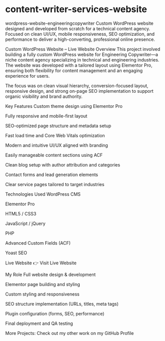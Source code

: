 # content-writer-services-website

wordpress-website-engineeringcopywriter
Custom WordPress website designed and developed from scratch for a technical content agency. Focused on clean UI/UX, mobile responsiveness, SEO optimization, and performance to deliver a high-converting, professional online presence.

Custom WordPress Website – Live Website
Overview
This project involved building a fully custom WordPress website for Engineering Copywriter—a niche content agency specializing in technical and engineering industries. The website was developed with a tailored layout using Elementor Pro, ensuring both flexibility for content management and an engaging experience for users.

The focus was on clean visual hierarchy, conversion-focused layout, responsive design, and strong on-page SEO implementation to support organic visibility and brand authority.

Key Features
Custom theme design using Elementor Pro

Fully responsive and mobile-first layout

SEO-optimized page structure and metadata setup

Fast load time and Core Web Vitals optimization

Modern and intuitive UI/UX aligned with branding

Easily manageable content sections using ACF

Clean blog setup with author attribution and categories

Contact forms and lead generation elements

Clear service pages tailored to target industries

Technologies Used
WordPress CMS

Elementor Pro

HTML5 / CSS3

JavaScript / jQuery

PHP

Advanced Custom Fields (ACF)

Yoast SEO

Live Website
👉 Visit Live Website

My Role
Full website design & development

Elementor page building and styling

Custom styling and responsiveness

SEO structure implementation (URLs, titles, meta tags)

Plugin configuration (forms, SEO, performance)

Final deployment and QA testing

More Projects:
Check out my other work on my GitHub Profile
